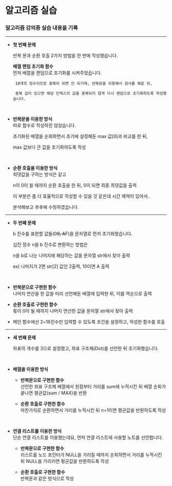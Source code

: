 # 알고리즘 실습

### 알고리즘 강의중 실습 내용을 기록
------------
   
   

* **첫 번째 문제**

   반복 문과 순환 호출 2가지 방법을 한 번에 작성했습니다.


   **배열 랜덤 초기화 함수**   
       먼저 배열을 랜덤으로 초기화를 시켜주었습니다.


       10개의 정수이므로 중복이 되면 안 되기에, 반복문을 이용해서 검사를 해준 뒤,

       중복 값이 있으면 해당 인덱스의 값을 중복되지 않게 다시 랜덤으로 초기화하도록 작성했습니다.

​

   * **반복문을 이용한 방식**   
       따로 함수로 작성하진 않았습니다.

       초기화된 배열을 순회하면서 초기에 설정해둔 max 값(0)과 비교를 한 뒤,

       max 값보다 큰 값을 초기화하도록 작성

​

   * **순환 호출을 이용한 방식**   
       최댓값을 구하는 방식은 같고

       n이 0이 될 때까지 순환 호출을 한 뒤, 0이 되면 최종 최댓값을 출력

       이 부분은 좀 더 효율적으로 작성할 수 있을 것 같은데 시간 제약이 있어서..

       분석해보고 추후에 수정하겠습니다.

-------------
   
   

* **두 번째 문제**

   b 진수를 표현할 값들(0~~9, A~~F)을 문자열로 먼저 초기화했습니다.


   십진 정수 n을 b 진수로 변환하는 방법은

   n을 b로 나눈 나머지에 해당하는 값을 문자열 str에서 찾아 출력

   ex) 나머지가 2면 str[2] 값인 2출력, 10이면 A 출력

​

   * **반복문으로 구현한 함수**   
       나머지 연산을 한 값을 미리 선언해둔 배열에 입력한 뒤, 이를 역순으로 출력

   * **순환 호출로 구현한 함수**   
       몫이 0이 될 때까지 나머지 연산한 값을 문자열 str에서 찾아 출력

   * 메인 함수에선 2~16진수만 입력할 수 있도록 조건을 설정하고, 작성한 함수를 호출

------------------
   
   
   
* **세 번째 문제**

   좌표의 개수를 3으로 설정했고, 좌표 구조체(Dot)를 선언한 뒤 초기화했습니다.

​

   * **배열을 이용한 방식**

       * **반복문으로 구현한 함수**   
           선언한 좌표 구조체 배열에서 원점부터 거리를 sum에 누적시킨 뒤
           배열 순회가 끝나면 평균값(sum / MAX)을 반환

       * **순환 호출로 구현한 함수**   
           마찬가지로 순환하면서 거리를 누적시킨 뒤 n=1이면 평균값을 반환하도록 작성

​

   * **연결 리스트를 이용한 방식**   
       단순 연결 리스트를 이용했는데요, 먼저 연결 리스트에 사용할 노트를 선언합니다.

       * **반복문으로 구현한 함수**   
           리스트를 노드 포인터가 NULL을 가리킬 때까지 순회하면서 거리를 누적시킨 뒤 NULL을 가리키면 평균값을 반환하도록 작성

       * **순환 호출로 구현한 함수**   
           반복문과 같은 방식으로 작성